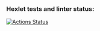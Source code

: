 ### Hexlet tests and linter status:
[![Actions Status](https://github.com/dariazem25/java-project-lvl3/workflows/hexlet-check/badge.svg)](https://github.com/dariazem25/java-project-lvl3/actions)
